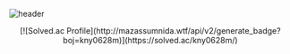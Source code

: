 ![header](https://capsule-render.vercel.app/api?type=rounded&color=ABD5BE&height=170&section=header&text=Meeseeks%20Dev%20vlog&fontSize=50&fontColor=636d68&animation=twinkling)

<div align="center">
  [![Solved.ac Profile](http://mazassumnida.wtf/api/v2/generate_badge?boj=kny0628m)](https://solved.ac/kny0628m/)
</div>
